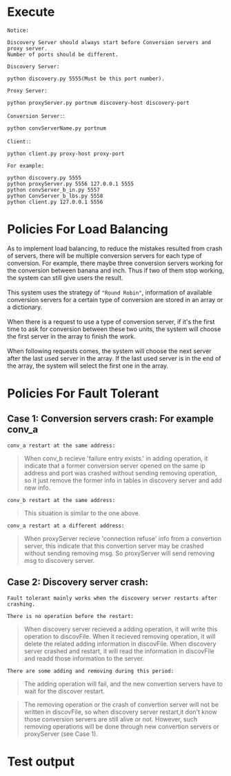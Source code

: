 # Execute
`Notice:`</br>
```
Discovery Server should always start before Conversion servers and proxy server. 
Number of ports should be different.
```

`Discovery Server:`  </br>
```
python discovery.py 5555(Must be this port number). 
```
`Proxy Server:`  </br>
```
python proxyServer.py portnum discovery-host discovery-port
```
`Conversion Server:`: </br>
```
python convServerName.py portnum
```

`Client:`: </br>
```
python client.py proxy-host proxy-port
```

`For example:`</br>
```
python discovery.py 5555
python proxyServer.py 5556 127.0.0.1 5555
python convServer_b_in.py 5557
python ConvServer_b_lbs.py 5558
python client.py 127.0.0.1 5556
```

# Policies For Load Balancing
As to implement load balancing, to reduce the mistakes resulted from crash of servers, there will be multiple conversion servers for each type of conversion. For example, there maybe three conversion servers working for the conversion between banana and inch. Thus if two of them stop working, the system can still give users the result. </br></br>
This system uses the strategy of `"Round Robin"`, information of available conversion servers for a certain type of conversion are stored in an array or a dictionary. </br></br>
When there is a request to use a type of conversion server, if it's the first time to ask for conversion between these two units, the system will choose the first server in the array to finish the work. </br></br>
When following requests comes, the system will choose the next server after the last used server in the array. If the last used server is in the end of the array, the system will select the first one in the array. 

  
# Policies For Fault Tolerant

## Case 1: Conversion servers crash: For example conv_a

`conv_a restart at the same address:`

>When conv_b recieve 'failure entry exists.' in adding operation, it indicate that a former conversion server opened 
on the same ip address and port was crashed without sending removing operation, so it just remove the former info in
tables in discovery server and add new info.


`conv_b restart at the same address:`

>This situation is similar to the one above.


`conv_a restart at a different address:`

>When proxyServer recieve 'connection refuse' info from a convertion server, this indicate that this convertion server
may be crashed without sending removing msg. So proxyServer will send removing msg to discovery server.</br>


## Case 2: Discovery server crash:
```
Fault tolerant mainly works when the discovery server restarts after crashing.
```

`There is no operation before the restart:`

>When discovery server recieved a adding operation, it will write this operation to discovFile. When it recieved removing 
operation, it will delete the related adding information in discovFile. When discovery server crashed and restart, it will
read the information in discovFile and readd those information to the server.


`There are some adding and removing during this period:`

>The adding operation will fail, and the new convertion servers have to wait for the discover restart.

>The removing operation or the crash of convertion server will not be written in discovFile, so when discovery server restart,it don't know those conversion servers are still alive or not. However, such removing operations will be done through new convertion servers or proxyServer (see Case 1).

# Test output

